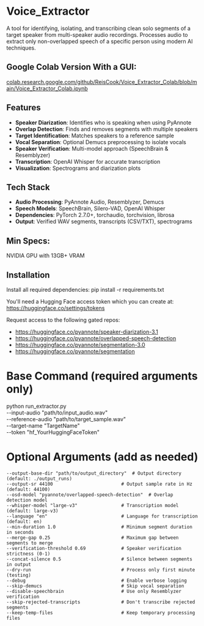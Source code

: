 # Voice_Extractor

A tool for identifying, isolating, and transcribing clean solo segments of a target speaker from multi-speaker audio recordings. Processes audio to extract only non-overlapped speech of a specific person using modern AI techniques.

## Google Colab Version With a GUI:

[colab.research.google.com/github/ReisCook/Voice_Extractor_Colab/blob/main/Voice_Extractor_Colab.ipynb
](https://colab.research.google.com/github/ReisCook/Voice_Extractor_Colab/blob/main/Voice_Extractor_Colab.ipynb)
## Features

- **Speaker Diarization**: Identifies who is speaking when using PyAnnote
- **Overlap Detection**: Finds and removes segments with multiple speakers  
- **Target Identification**: Matches speakers to a reference sample
- **Vocal Separation**: Optional Demucs preprocessing to isolate vocals
- **Speaker Verification**: Multi-model approach (SpeechBrain & Resemblyzer)
- **Transcription**: OpenAI Whisper for accurate transcription
- **Visualization**: Spectrograms and diarization plots

## Tech Stack

- **Audio Processing**: PyAnnote Audio, Resemblyzer, Demucs
- **Speech Models**: SpeechBrain, Silero-VAD, OpenAI Whisper
- **Dependencies**: PyTorch 2.7.0+, torchaudio, torchvision, librosa
- **Output**: Verified WAV segments, transcripts (CSV/TXT), spectrograms

## Min Specs:

NVIDIA GPU with 13GB+ VRAM

## Installation



Install all required dependencies:        pip install -r requirements.txt

You'll need a Hugging Face access token which you can create at: https://huggingface.co/settings/tokens

Request access to the following gated repos:
- https://huggingface.co/pyannote/speaker-diarization-3.1
- https://huggingface.co/pyannote/overlapped-speech-detection
- https://huggingface.co/pyannote/segmentation-3.0
- https://huggingface.co/pyannote/segmentation

# Base Command (required arguments only)
python run_extractor.py \
    --input-audio "path/to/input_audio.wav" \
    --reference-audio "path/to/target_sample.wav" \
    --target-name "TargetName" \
    --token "hf_YourHuggingFaceToken"

# Optional Arguments (add as needed)
    --output-base-dir "path/to/output_directory"  # Output directory (default: ./output_runs)
    --output-sr 44100                         # Output sample rate in Hz (default: 44100)
    --osd-model "pyannote/overlapped-speech-detection"  # Overlap detection model
    --whisper-model "large-v3"                # Transcription model (default: large-v3)
    --language "en"                           # Language for transcription (default: en)
    --min-duration 1.0                        # Minimum segment duration in seconds
    --merge-gap 0.25                          # Maximum gap between segments to merge
    --verification-threshold 0.69             # Speaker verification strictness (0-1)
    --concat-silence 0.5                      # Silence between segments in output
    --dry-run                                 # Process only first minute (testing)
    --debug                                   # Enable verbose logging
    --skip-demucs                             # Skip vocal separation
    --disable-speechbrain                     # Use only Resemblyzer verification
    --skip-rejected-transcripts               # Don't transcribe rejected segments
    --keep-temp-files                         # Keep temporary processing files
